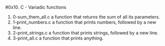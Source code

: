 #0x10. C - Variadic functions
1. 0-sum_them_all.c a function that returns the sum of all its parameters.
2. 1-print_numbers.c a function that prints numbers, followed by a new line.
3. 2-print_strings.c a function that prints strings, followed by a new line.
4. 3-print_all.c a function that prints anything.